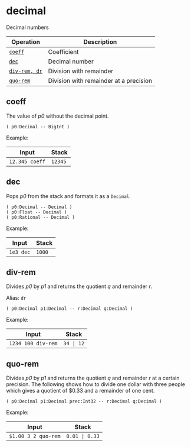 <!-- Document generated by "gen-doc"; DO NOT EDIT -->
# decimal

Decimal numbers

| Operation          | Description
|--------------------|---------------
| [`coeff`](#coeff)  | Coefficient
| [`dec`](#dec)      | Decimal number
| [`div-rem, dr`](#div-rem) | Division with remainder
| [`quo-rem`](#quo-rem) | Division with remainder at a precision


## coeff

The value of *p0* without the decimal point.

```
( p0:Decimal -- BigInt )
```

Example:

<!-- test: coeff -->

| Input          | Stack
|----------------|---------------
| `12.345 coeff` | `12345`

## dec

Pops *p0* from the stack and formats it as a `Decimal`.

```
( p0:Decimal -- Decimal )
( p0:Float -- Decimal )
( p0:Rational -- Decimal )
```

Example:

<!-- test: dec -->

| Input     | Stack
|-----------|---------------
| `1e3 dec` | `1000`

## div-rem

Divides *p0* by *p1* and returns the quotient *q* and remainder *r*.

Alias: `dr`

```
( p0:Decimal p1:Decimal -- r:Decimal q:Decimal )
```

Example:

<!-- test: div-rem -->

| Input              | Stack
|--------------------|---------------
| `1234 100 div-rem` | `34 \| 12`

## quo-rem

Divides *p0* by *p1* and returns the quotient *q* and remainder *r* at a
certain precision. The following shows how to divide one dollar
with three people which gives a quotient of $0.33 and a remainder of one
cent.

```
( p0:Decimal p1:Decimal prec:Int32 -- r:Decimal q:Decimal )
```

Example:

<!-- test: quo-rem -->

| Input               | Stack
|---------------------|---------------
| `$1.00 3 2 quo-rem` | `0.01 \| 0.33`
